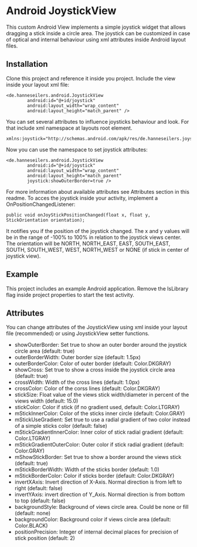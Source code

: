 # Android JoystickView
This custom Android View implements a simple joystick widget that allows dragging a stick inside a circle area. The joystick can be customized in case of optical and internal behaviour using xml attributes inside Android layout files.

Installation
------------
Clone this project and reference it inside you project. Include the view inside your layout xml file:

    <de.hanneseilers.android.JoystickView
            android:id="@+id/joystick"
            android:layout_width="wrap_content"
            android:layout_height="match_parent" />

You can set several attributes to influence joysticks behaviour and look. For that include xml namespace at layouts root element.

    xmlns:joystick="http://schemas.android.com/apk/res/de.hanneseilers.joystick"

Now you can use the namespace to set joystick attributes:

    <de.hanneseilers.android.JoystickView
            android:id="@+id/joystick"
            android:layout_width="wrap_content"
            android:layout_height="match_parent"
            joystick:showOuterBorder=true />

For more information about available attributes see Attributes section in this readme.
To acces the joystick inside your activity, implement a OnPositionChangedListener:

    public void onJoyStickPositionChanged(float x, float y, StickOrientation orientation);

It notifies you if the position of the joystick changed. The x and y values will be in the range of -100% to 100% in relation to the joystick views center. The orientation will be NORTH, NORTH_EAST, EAST, SOUTH_EAST, SOUTH, SOUTH_WEST, WEST, NORTH_WEST or NONE (if stick in center of joystick view).

Example
-------
This project includes an example Android application. Remove the IsLibrary flag inside project properties to start the test activity.

Attributes
----------
You can change attributes of the JoystickView using xml inside your layout file (recommended) or using JoystickView setter functions.

* showOuterBorder: Set true to show an outer border around the joystick circle area (default: true)
* outerBorderWidth: Outer border size (default: 1.5px)
* outerBorderColor: Color of outer border (default: Color.DKGRAY)
* showCross: Set true to show a cross inside the joystick circle area (default: true)
* crossWidth: Width of the cross lines (default: 1.0px)
* crossColor: Color of the corss lines (default: Color.DKGRAY)
* stickSize: Float value of the views stick width/diameter in percent of the views width (default: 15.0)
* stickColor: Color if stick (if no gradient used, default: Color.LTGRAY)
* mStickInnerColor: Color of the sticks inner circle (default: Color.GRAY)
* mStickUseGradient: Set true to use a radial gradient of two color instead of a simple sticks color (default: false)
* mStickGradientInnerColor: Inner color of stick radial gradient (default: Color.LTGRAY)
* mStickGradientOuterColor: Outer color if stick radial gradient (default: Color.GRAY)
* mShowStickBorder: Set true to show a border around the views stick (default: true)
* mStickBorderWidth: Width of the sticks border (default: 1.0)
* mStickBorderColor: Color if sticks border (default: Color.DKGRAY)
* invertXAxis: Invert direction of X-Axis. Normal direction is from left to right (default: false)
* invertYAxis: invert direction of Y_Axis. Normal direction is from bottom to top (default: false)
* backgroundStyle: Background of views circle area. Could be none or fill (default: none)
* backgroundColor: Background color if views circle area (default: Color.BLACK)
* positionPrecision: Integer of internal decimal places for precision of stick position (default: 2)
